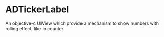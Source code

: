 ADTickerLabel
=============

An objective-c UIView which provide a mechanism to show numbers with rolling effect, like in counter
